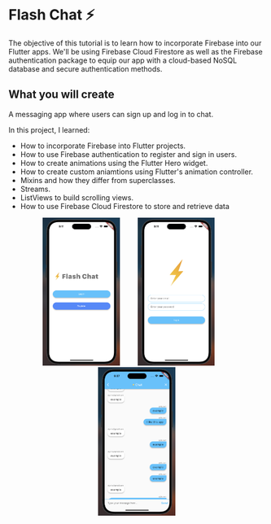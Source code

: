 # Flash Chat ⚡️



The objective of this tutorial is to learn how to incorporate Firebase into our Flutter apps. We'll be using Firebase Cloud Firestore as well as the Firebase authentication package to equip our app with a cloud-based NoSQL database and secure authentication methods. 


## What you will create

A messaging app where users can sign up and log in to chat.

In this project, I learned:
- How to incorporate Firebase into Flutter projects.
- How to use Firebase authentication to register and sign in users.
- How to create animations using the Flutter Hero widget.
- How to create custom aniamtions using Flutter's animation controller. 
- Mixins and how they differ from superclasses.
- Streams.
- ListViews to build scrolling views.
- How to use Firebase Cloud Firestore to store and retrieve data


<p align="center">
  <img alt="Light" src="demo1.png" width="30%">
&nbsp; &nbsp; &nbsp; &nbsp;
  <img alt="Dark" src="demo2.png" width="30%">
&nbsp; &nbsp; &nbsp; &nbsp;
  <img alt="Dark" src="demo3.png" width="30%">
</p>

